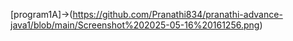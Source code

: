 [program1A]->(https://github.com/Pranathi834/pranathi-advance-java1/blob/main/Screenshot%202025-05-16%20161256.png)
